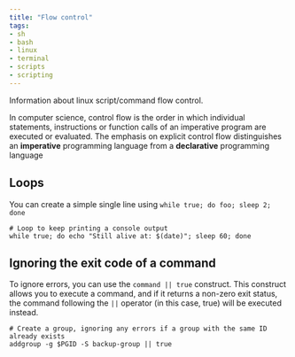 ```yaml
---
title: "Flow control"
tags:
- sh
- bash
- linux
- terminal
- scripts
- scripting
---
```


Information about linux script/command flow control.
<!--more-->
In computer science, control flow is the order in which individual statements, instructions or function calls of an imperative program are executed or evaluated. 
The emphasis on explicit control flow distinguishes an **imperative** programming language from a **declarative** programming language

## Loops

You can create a simple single line using `while true; do foo; sleep 2; done`

```shell
# Loop to keep printing a console output
while true; do echo "Still alive at: $(date)"; sleep 60; done
```

## Ignoring the exit code of a command

To ignore errors, you can use the `command || true` construct.
This construct allows you to execute a command, and if it returns a non-zero exit status,
the command following the `||` operator (in this case, true) will be executed instead.

```shell
# Create a group, ignoring any errors if a group with the same ID already exists
addgroup -g $PGID -S backup-group || true
```
